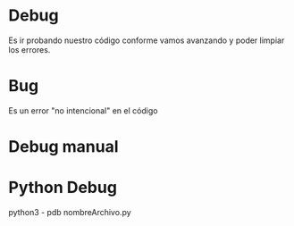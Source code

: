 # Debug
Es ir probando nuestro código conforme vamos avanzando y poder limpiar los errores.

# Bug
Es un error "no intencional" en el código

# Debug manual

# Python Debug

python3 - pdb nombreArchivo.py